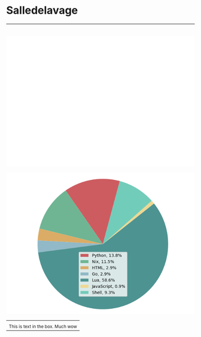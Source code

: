 # Salledelavage
---
<div align="center">
  <br/>
    <img alt="Bienvenue dans la Salledelavage" height="350" src="svg-with-css.svg" width="800" />
  <br/>
</div>


![Repository Languages](./assets/images/pie.png)

<div align="center">
<table>
<tbody>
<td align="center">
<sub>This is text in the box. Much wow</sub><br>
</td>
</tbody>
</table>
</div>
